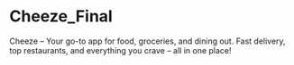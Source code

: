 # Cheeze_Final
Cheeze – Your go-to app for food, groceries, and dining out. Fast delivery, top restaurants, and everything you crave – all in one place!
